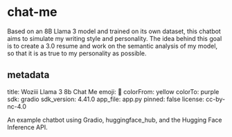 # chat-me
Based on an 8B Llama 3 model and trained on its own dataset, this chatbot aims to simulate my writing style and personality. The idea behind this goal is to create a 3.0 resume and work on the semantic analysis of my model, so that it is as true to my personality as possible.

## metadata

title: Woziii Llama 3 8b Chat Me
emoji: 🚀
colorFrom: yellow
colorTo: purple
sdk: gradio
sdk_version: 4.41.0
app_file: app.py
pinned: false
license: cc-by-nc-4.0

An example chatbot using Gradio, huggingface_hub, and the Hugging Face Inference API.
